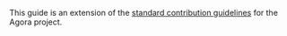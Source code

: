 This guide is an extension of the
[standard contribution guidelines](https://github.com/a-novel/.github/tree/master/contributing/readme.md) for the
Agora project.

